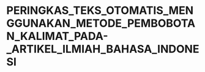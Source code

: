 # PERINGKAS_TEKS_OTOMATIS_MENGGUNAKAN_METODE_PEMBOBOTAN_KALIMAT_PADA-_ARTIKEL_ILMIAH_BAHASA_INDONESI
